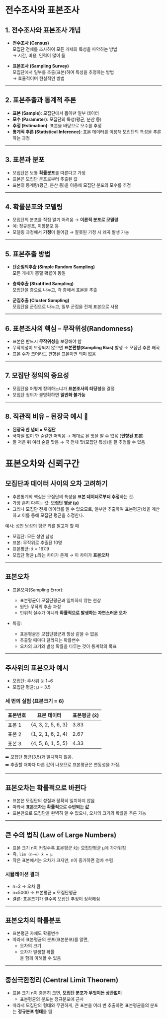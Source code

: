 # 전수조사와 표본조사

## 1. 전수조사와 표본조사 개념
- **전수조사 (Census)**  
  모집단 전체를 조사하여 모든 개체의 특성을 파악하는 방법  
  → 시간, 비용, 인력이 많이 듦  

- **표본조사 (Sampling Survey)**  
  모집단에서 일부를 추출(표본)하여 특성을 추정하는 방법  
  → 효율적이며 현실적인 방법  

---

## 2. 표본추출과 통계적 추론
- **표본 (Sample)**: 모집단에서 뽑아낸 일부 데이터  
- **모수 (Parameter)**: 모집단의 특성(평균, 분산 등)  
- **추정 (Estimation)**: 표본을 바탕으로 모수를 추정  
- **통계적 추론 (Statistical Inference)**: 표본 데이터를 이용해 모집단의 특성을 추론하는 과정  

---

## 3. 표본과 분포
- 모집단은 보통 **확률분포**를 따른다고 가정  
- 표본은 모집단 분포로부터 추출된 값  
- 표본의 통계량(평균, 분산 등)을 이용해 모집단 분포의 모수를 추정  

---

## 4. 확률분포와 모델링
- 모집단의 분포를 직접 알기 어려움 → **이론적 분포로 모델링**  
- 예: 정규분포, 이항분포 등  
- 모델링 과정에서 **가정**이 들어감 → 잘못된 가정 시 왜곡 발생 가능  

---

## 5. 표본추출 방법
- **단순임의추출 (Simple Random Sampling)**  
  모든 개체가 뽑힐 확률이 동일  

- **층화추출 (Stratified Sampling)**  
  모집단을 층으로 나누고, 각 층에서 표본을 추출  

- **군집추출 (Cluster Sampling)**  
  모집단을 군집으로 나누고, 일부 군집을 전체 표본으로 사용  

---

## 6. 표본조사의 핵심 – 무작위성(Randomness)
- 표본은 반드시 **무작위성**을 보장해야 함  
- 무작위성이 보장되지 않으면 **표본편향(Sampling Bias)** 발생 → 모집단 추론 왜곡  
- 표본 수가 크더라도 편향된 표본이면 의미 없음  

---

## 7. 모집단 정의의 중요성
- 모집단을 어떻게 정의하느냐가 **표본조사의 타당성**을 결정  
- 모집단 정의가 불명확하면 **일반화 불가능**  

---

## 8. 직관적 비유 – 된장국 예시 🍲
- **된장국 한 냄비 = 모집단**  
- 국자질 없이 한 숟갈만 떠먹음 → 제대로 된 맛을 알 수 없음 (**편향된 표본**)  
- 잘 저은 뒤 여러 숟갈 맛봄 → 국 전체 맛(모집단 특성)을 잘 추정할 수 있음  


# 표본오차와 신뢰구간

## 모집단과 데이터 사이의 오차 고려하기
- 추론통계의 핵심은 모집단의 특성을 **표본 데이터로부터 추정**하는 것.  
- 가장 흔히 다루는 값: **모집단 평균 (μ)**  
- 그러나 모집단 전체 데이터를 알 수 없으므로, 일부만 추출하여 표본평균(x̄)을 계산하고 이를 통해 모집단 평균을 추정한다.

예시: 성인 남성의 평균 키를 알고자 할 때  
- 모집단: 모든 성인 남성  
- 표본: 무작위로 추출된 10명  
- 표본평균: x̄ = 167.9  
- 모집단 평균 μ와는 차이가 존재 → 이 차이가 **표본오차**

---

## 표본오차
- 표본오차(Sampling Error):  
  - 표본평균이 모집단평균과 일치하지 않는 현상  
  - 원인: 무작위 추출 과정  
  - 인위적 실수가 아니라 **확률적으로 발생하는 자연스러운 오차**

- 특징:  
  - 표본평균은 모집단평균과 항상 같을 수 없음  
  - 추출할 때마다 달라지는 확률변수  
  - 오차의 크기와 발생 확률을 다루는 것이 통계학의 목표  

---

## 주사위의 표본오차 예시
- 모집단: 주사위 눈 1~6  
- 모집단 평균: μ = 3.5  

### 세 번의 실험 (표본크기 = 6)
| 표본번호 | 표본 데이터          | 표본평균 (x̄) |
|----------|----------------------|---------------|
| 표본 1   | {4, 3, 2, 5, 6, 3}   | 3.83          |
| 표본 2   | {1, 2, 1, 6, 2, 4}   | 2.67          |
| 표본 3   | {4, 5, 6, 1, 5, 5}   | 4.33          |

➡️ 모집단 평균(3.5)과 일치하지 않음.  
➡️ 추출할 때마다 다른 값이 나오므로 표본평균은 변동성을 가짐.  

---

## 표본오차는 확률적으로 바뀐다
- 표본은 모집단의 성질과 정확히 일치하지 않음  
- 따라서 **표본오차는 확률적으로 수반되는 값**  
- 표본만으로 모집단을 완벽히 알 수 없으나, 오차의 크기와 확률을 추론 가능  

---

## 큰 수의 법칙 (Law of Large Numbers)
- 표본 크기 n이 커질수록 표본평균 x̄는 모집단평균 μ에 가까워짐  
- 즉, `lim (n→∞) x̄ = μ`  
- 작은 표본에서는 오차가 크지만, n이 증가하면 점차 수렴  

### 시뮬레이션 결과
- n=2 → 오차 큼  
- n=5000 → 표본평균 ≈ 모집단평균  
- 결론: 표본크기가 클수록 모집단 추정이 정확해짐  

---

## 표본오차의 확률분포
- 표본평균 자체도 확률변수  
- 따라서 표본평균의 분포(표본분포)를 알면,  
  - 오차의 크기  
  - 오차가 발생할 확률  
  을 함께 이해할 수 있음  

---

## 중심극한정리 (Central Limit Theorem)
- 표본 크기 n이 충분히 크면, **모집단 분포가 무엇이든 상관없이**  
  - 표본평균의 분포는 정규분포에 근사  
- 따라서 모집단의 형태와 무관하게, 큰 표본을 여러 번 추출하면 표본평균들의 분포는 **정규분포 형태**를 띔  


